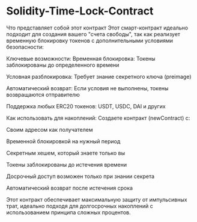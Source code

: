 # Solidity-Time-Lock-Contract

Что представляет собой этот контракт
Этот смарт-контракт идеально подходит для создания вашего "счета свободы", так как реализует временную блокировку токенов с дополнительными условиями безопасности:

Ключевые возможности:
Временная блокировка: Токены заблокированы до определенного времени

Условная разблокировка: Требует знание секретного ключа (preimage)

Автоматический возврат: Если условия не выполнены, токены возвращаются отправителю

Поддержка любых ERC20 токенов: USDT, USDC, DAI и других

Как использовать для накоплений:
Создаете контракт (newContract) с:

Своим адресом как получателем

Временной блокировкой на нужный период

Секретным хешем, который знаете только вы

Токены заблокированы до истечения времени

Досрочный доступ возможен только при знании секрета

Автоматический возврат после истечения срока

Этот контракт обеспечивает максимальную защиту от импульсивных трат, идеально подходя для долгосрочных накоплений с использованием принципа сложных процентов.

